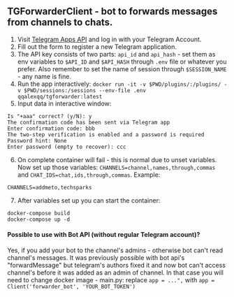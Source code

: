 ## TGForwarderClient - bot to forwards messages from channels to chats.

1. Visit [Telegram Apps API](https://my.telegram.org/apps) and log in with your Telegram Account.
2. Fill out the form to register a new Telegram application.
3. The API key consists of two parts: `api_id` and `api_hash` - set them as env variables to `$API_ID` and `$API_HASH` through `.env` file or whatever you prefer. Also remember to set the name of session through `$SESSION_NAME` - any name is fine.
4. Run the app interactively:
```docker run -it -v $PWD/plugins/:/plugins/ -v $PWD/sessions:/sessions --env-file .env qqalexqq/tgforwarder:latest```
5. Input data in interactive window:
```Enter phone number or bot token: aaa
Is "+aaa" correct? (y/N): y
The confirmation code has been sent via Telegram app
Enter confirmation code: bbb
The two-step verification is enabled and a password is required
Password hint: None
Enter password (empty to recover): ccc
```
6. On complete container will fail - this is normal due to unset variables. Now set up those variables: `CHANNELS=channel,names,through,commas` and `CHAT_IDS=chat,ids,through,commas`. Example:
```CHAT_IDS=-1001005702961
CHANNELS=addmeto,techsparks
```

7. After variables set up you can start the container:
```
docker-compose build
docker-compose up -d
```

#### Possible to use with Bot API (without regular Telegram account)?

Yes, if you add your bot to the channel's admins - otherwise bot can't read channel's messages. It was previously possible with bot api's "forwardMessage" but telegram's authors fixed it and now bot can't access channel's before it was added as an admin of channel.
In that case you will need to change docker image - main.py: replace `app = ...",` with `app = Client('forwarder_bot', 'YOUR_BOT_TOKEN')`
